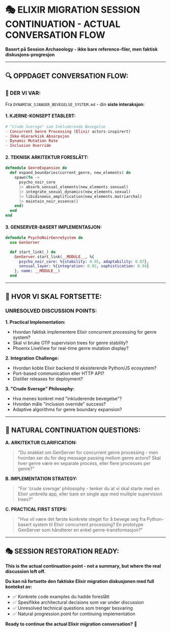 # 🎭 ELIXIR MIGRATION SESSION CONTINUATION - ACTUAL CONVERSATION FLOW

**Basert på Session Archaeology - ikke bare reference-filer, men faktisk diskusjons-progresjon**

---

## 🔍 **OPPDAGET CONVERSATION FLOW:**

### **📍 DER VI VAR:**

Fra `DYNAMISK_SJANGER_BEVEGELSE_SYSTEM.md` - din **siste interaksjon**:

#### **1. KJERNE-KONSEPT ETABLERT:**
```elixir
# "Crude Sversge" som Inkluderende Bevegelse
- Concurrent Genre Processing (Elixir actors-inspirert)
- Ikke-Hierarkisk Absorpsjon 
- Dynamic Mutation Rate
- Inclusion Override
```

#### **2. TEKNISK ARKITEKTUR FORESLÅTT:**
```elixir
defmodule GenreExpansion do
  def expand_boundaries(current_genre, new_elements) do
    spawn(fn -> 
      psycho_noir_core 
      |> absorb_sensual_elements(new_elements.sensual)
      |> integrate_sexual_dynamics(new_elements.sexual)
      |> libidinoeus_amplification(new_elements.matriarchal)
      |> maintain_noir_essence()
    end)
  end
end
```

#### **3. GENSERVER-BASERT IMPLEMENTASJON:**
```elixir
defmodule PsychoNoirGenreSystem do
  use GenServer
  
  def start_link(_) do
    GenServer.start_link(__MODULE__, %{
      psycho_noir_core: %{stability: 0.95, adaptability: 0.87},
      sensual_layer: %{integration: 0.92, sophistication: 0.94}
    }, name: __MODULE__)
  end
```

---

## 🎯 **HVOR VI SKAL FORTSETTE:**

### **UNRESOLVED DISCUSSION POINTS:**

**1. Practical Implementation:**
- Hvordan faktisk implementere Elixir concurrent processing for genre system?
- Skal vi bruke OTP supervision trees for genre stability?
- Phoenix LiveView for real-time genre mutation display?

**2. Integration Challenge:**
- Hvordan koble Elixir backend til eksisterende Python/JS ecosystem?
- Port-based communication eller HTTP API?
- Distiller releases for deployment?

**3. "Crude Sversge" Philosophy:**
- Hva menes konkret med "inkluderende bevegelse"?
- Hvordan måle "inclusion override" success?
- Adaptive algorithms for genre boundary expansion?

---

## 🚀 **NATURAL CONTINUATION QUESTIONS:**

**A. ARKITEKTUR CLARIFICATION:**
> "Du snakket om GenServer for concurrent genre processing - men hvordan ser du for deg message passing mellom genre actors? Skal hver genre være en separate process, eller flere processes per genre?"

**B. IMPLEMENTATION STRATEGY:**
> "For 'crude sversge' philosophy - tenker du at vi skal starte med en Elixir umbrella app, eller bare en single app med multiple supervision trees?"

**C. PRACTICAL FIRST STEPS:**
> "Hva vil være det første konkrete steget for å bevege seg fra Python-basert system til Elixir concurrent processing? En prototype GenServer som håndterer en enkel genre-transformasjon?"

---

## 🎭 **SESSION RESTORATION READY:**

**This is the actual continuation point - not a summary, but where the real discussion left off.**

**Du kan nå fortsette den faktiske Elixir migration diskusjonen med full kontekst av:**
- ✅ Konkrete code examples du hadde foreslått
- ✅ Spesifikke architectural decisions som var under discussion
- ✅ Unresolved technical questions som trenger besvaring
- ✅ Natural progression point for continuing implementation

**Ready to continue the actual Elixir migration conversation?** 🚀
